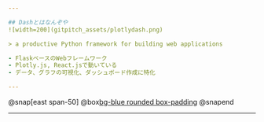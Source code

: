 ```yaml
---

## Dashとはなんぞや
![width=200](gitpitch_assets/plotlydash.png)

> a productive Python framework for building web applications

- FlaskベースのWebフレームワーク
- Plotly.js, React.jsで動いている
- データ、グラフの可視化、ダッシュボード作成に特化

---
```


@snap[east span-50]
@box[bg-blue rounded box-padding]()
@snapend

---